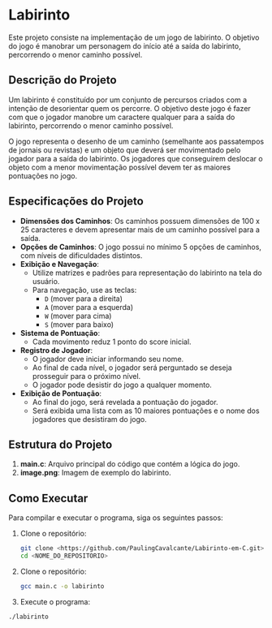 # Labirinto

Este projeto consiste na implementação de um jogo de labirinto. O objetivo do jogo é manobrar um personagem do início até a saída do labirinto, percorrendo o menor caminho possível.

## Descrição do Projeto

Um labirinto é constituído por um conjunto de percursos criados com a intenção de desorientar quem os percorre. O objetivo deste jogo é fazer com que o jogador manobre um caractere qualquer para a saída do labirinto, percorrendo o menor caminho possível.

O jogo representa o desenho de um caminho (semelhante aos passatempos de jornais ou revistas) e um objeto que deverá ser movimentado pelo jogador para a saída do labirinto. Os jogadores que conseguirem deslocar o objeto com a menor movimentação possível devem ter as maiores pontuações no jogo.

## Especificações do Projeto

- **Dimensões dos Caminhos**: Os caminhos possuem dimensões de 100 x 25 caracteres e devem apresentar mais de um caminho possível para a saída.
- **Opções de Caminhos**: O jogo possui no mínimo 5 opções de caminhos, com níveis de dificuldades distintos.
- **Exibição e Navegação**: 
  - Utilize matrizes e padrões para representação do labirinto na tela do usuário.
  - Para navegação, use as teclas: 
    - `D` (mover para a direita)
    - `A` (mover para a esquerda)
    - `W` (mover para cima)
    - `S` (mover para baixo)
- **Sistema de Pontuação**: 
  - Cada movimento reduz 1 ponto do score inicial.
- **Registro de Jogador**: 
  - O jogador deve iniciar informando seu nome.
  - Ao final de cada nível, o jogador será perguntado se deseja prosseguir para o próximo nível.
  - O jogador pode desistir do jogo a qualquer momento.
- **Exibição de Pontuação**:
  - Ao final do jogo, será revelada a pontuação do jogador.
  - Será exibida uma lista com as 10 maiores pontuações e o nome dos jogadores que desistiram do jogo.

## Estrutura do Projeto

1. **main.c**: Arquivo principal do código que contém a lógica do jogo.
2. **image.png**: Imagem de exemplo do labirinto.

## Como Executar

Para compilar e executar o programa, siga os seguintes passos:

1. Clone o repositório:
   ```bash
   git clone <https://github.com/PaulingCavalcante/Labirinto-em-C.git>
   cd <NOME_DO_REPOSITORIO>
   
2. Clone o repositório:
   ```bash
   gcc main.c -o labirinto

3. Execute o programa:
  ```bash
./labirinto

 
   
